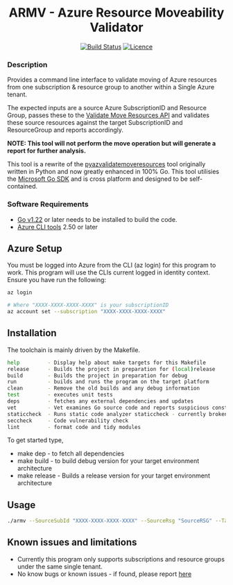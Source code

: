<div align="center">

# ARMV - Azure Resource Moveability Validator

[![Build Status](https://github.com/AaronSaikovski/armv/workflows/build/badge.svg)](https://github.com/AaronSaikovski/armv/actions)
[![Licence](https://img.shields.io/github/license/AaronSaikovski/armv)](LICENSE)

</div>

### Description

Provides a command line interface to validate moving of Azure resources from one subscription & resource group to another within a Single Azure tenant.

The expected inputs are a source Azure SubscriptionID and Resource Group, passes these to the [Validate Move Resources API](https://learn.microsoft.com/en-us/rest/api/resources/resources/validate-move-resources?view=rest-resources-2021-04-01) and validates these source resources against the target SubscriptionID and ResourceGroup and reports accordingly.

**NOTE: This tool will not perform the move operation but will generate a report for further analysis.**

This tool is a rewrite of the [pyazvalidatemoveresources](https://github.com/AaronSaikovski/pyazvalidatemoveresources) tool originally written in Python and now greatly enhanced in 100% Go. This tool utilisies the [Microsoft Go SDK](https://learn.microsoft.com/en-us/azure/developer/go/overview) and is cross platform and designed to be self-contained.

### Software Requirements

- [Go v1.22](https://www.go.dev/dl/) or later needs to be installed to build the code.
- [Azure CLI tools](https://learn.microsoft.com/en-us/cli/azure/) 2.50 or later

## Azure Setup

You must be logged into Azure from the CLI (az login) for this program to work. This program will use the CLIs current logged in identity context.  
Ensure you have run the following:

```bash
az login

# Where "XXXX-XXXX-XXXX-XXXX" is your subscriptionID
az account set --subscription "XXXX-XXXX-XXXX-XXXX"
```

## Installation

The toolchain is mainly driven by the Makefile.

```bash
help         - Display help about make targets for this Makefile
release      - Builds the project in preparation for (local)release
build        - Builds the project in preparation for debug
run          - builds and runs the program on the target platform
clean        - Remove the old builds and any debug information
test         - executes unit tests
deps         - fetches any external dependencies and updates
vet          - Vet examines Go source code and reports suspicious constructs
staticcheck  - Runs static code analyzer staticcheck - currently broken
seccheck     - Code vulnerability check
lint         - format code and tidy modules
```

To get started type,

- make dep - to fetch all dependencies
- make build - to build debug version for your target environment architecture
- make release - Builds a release version for your target environment architecture

## Usage

```bash
./armv --SourceSubId "XXXX-XXXX-XXXX-XXXX" --SourceRsg "SourceRSG" --TargetSubId "XXXX-XXXX-XXXX-XXXX" --TargetRsg "TargetRSG"
```

## Known issues and limitations

- Currently this program only supports subscriptions and resource groups under the same single tenant.
- No know bugs or known issues - if found, please report [here](https://github.com/AaronSaikovski/armv/issues)
